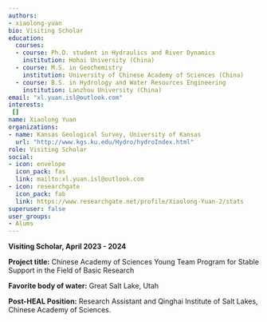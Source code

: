 ```yaml
---
authors:
- xiaolong-yuan
bio: Visiting Scholar
education:
  courses:
  - course: Ph.D. student in Hydraulics and River Dynamics
    institution: Hohai University (China)
  - course: M.S. in Geochemistry
    institution: University of Chinese Academy of Sciences (China)
  - course: B.S. in Hydrology and Water Resources Engineering
    institution: Lanzhou University (China)
email: "xl.yuan.isl@outlook.com"
interests:
 []
name: Xiaolong Yuan
organizations:
- name: Kansas Geological Survey, University of Kansas
  url: "http://www.kgs.ku.edu/Hydro/hydroIndex.html"
role: Visiting Scholar
social:
- icon: envelope
  icon_pack: fas
  link: mailto:xl.yuan.isl@outlook.com
- icon: researchgate
  icon_pack: fab
  link: https://www.researchgate.net/profile/Xiaolong-Yuan-2/stats
superuser: false
user_groups:
- Alums
---
```

**Visiting Scholar, April 2023 - 2024**

**Project title:** Chinese Academy of Sciences Young Team Program for Stable Support in the Field of Basic Research

**Favorite body of water:** Great Salt Lake, Utah

**Post-HEAL Position:** Research Assistant and Qinghai Institute of Salt Lakes, Chinese Academy of Sciences.
